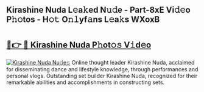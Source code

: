 ## Kirashine Nuda L𝚎a𝚔ed N𝚞𝚍e - Part-8xE Vi𝚍𝚎o P𝚑𝚘tos - H𝚘𝚝 O𝚗𝚕yf𝚊ns L𝚎a𝚔s WXoxB

# <h2><a href="http://kf15x5.oniu.top/?m=Kirashine+Nuda">🔗👉 🔴 Kirashine Nuda P𝚑ot𝚘𝚜 V𝚒d𝚎o</a></h2>

[![Kirashine Nuda Nu𝚍e𝚜](https://i.imgur.com/0qMVB7G.gif)](http://kf15x5.oniu.top/?m=Kirashine+Nuda)
Online thought leader Kirashine Nuda, acclaimed for disseminating dance and lifestyle knowledge, through performances and personal vlogs. Outstanding set builder Kirashine Nuda, recognized for their remarkable abilities and accomplishments in constructing sets.  
